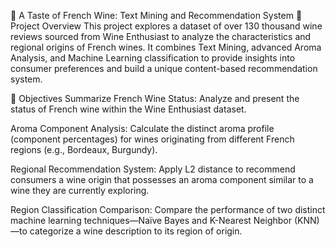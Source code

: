 🍷 A Taste of French Wine: Text Mining and Recommendation System
🌟 Project Overview
This project explores a dataset of over 130 thousand wine reviews sourced from Wine Enthusiast to analyze the characteristics and regional origins of French wines. It combines Text Mining, advanced Aroma Analysis, and Machine Learning classification to provide insights into consumer preferences and build a unique content-based recommendation system.

🎯 Objectives
Summarize French Wine Status: Analyze and present the status of French wine within the Wine Enthusiast dataset.

Aroma Component Analysis: Calculate the distinct aroma profile (component percentages) for wines originating from different French regions (e.g., Bordeaux, Burgundy).

Regional Recommendation System: Apply L2 distance to recommend consumers a wine origin that possesses an aroma component similar to a wine they are currently exploring.

Region Classification Comparison: Compare the performance of two distinct machine learning techniques—Naïve Bayes and K-Nearest Neighbor (KNN)—to categorize a wine description to its region of origin.

